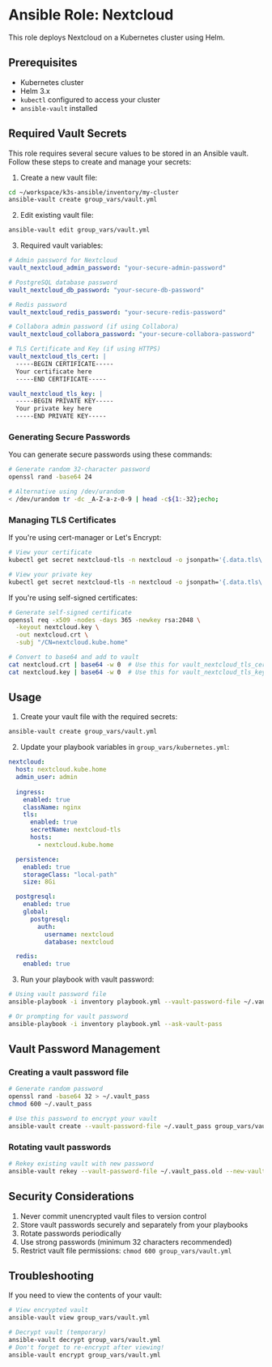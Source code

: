 # Ansible Role: Nextcloud

This role deploys Nextcloud on a Kubernetes cluster using Helm.

## Prerequisites

- Kubernetes cluster
- Helm 3.x
- `kubectl` configured to access your cluster
- `ansible-vault` installed

## Required Vault Secrets

This role requires several secure values to be stored in an Ansible vault. Follow these steps to create and manage your secrets:

1. Create a new vault file:
```bash
cd ~/workspace/k3s-ansible/inventory/my-cluster
ansible-vault create group_vars/vault.yml
```

2. Edit existing vault file:
```bash
ansible-vault edit group_vars/vault.yml
```

3. Required vault variables:
```yaml
# Admin password for Nextcloud
vault_nextcloud_admin_password: "your-secure-admin-password"

# PostgreSQL database password
vault_nextcloud_db_password: "your-secure-db-password"

# Redis password
vault_nextcloud_redis_password: "your-secure-redis-password"

# Collabora admin password (if using Collabora)
vault_nextcloud_collabora_password: "your-secure-collabora-password"

# TLS Certificate and Key (if using HTTPS)
vault_nextcloud_tls_cert: |
  -----BEGIN CERTIFICATE-----
  Your certificate here
  -----END CERTIFICATE-----

vault_nextcloud_tls_key: |
  -----BEGIN PRIVATE KEY-----
  Your private key here
  -----END PRIVATE KEY-----
```

### Generating Secure Passwords

You can generate secure passwords using these commands:

```bash
# Generate random 32-character password
openssl rand -base64 24

# Alternative using /dev/urandom
< /dev/urandom tr -dc _A-Z-a-z-0-9 | head -c${1:-32};echo;
```

### Managing TLS Certificates

If you're using cert-manager or Let's Encrypt:
```bash
# View your certificate
kubectl get secret nextcloud-tls -n nextcloud -o jsonpath='{.data.tls\.crt}' | base64 -d

# View your private key
kubectl get secret nextcloud-tls -n nextcloud -o jsonpath='{.data.tls\.key}' | base64 -d
```

If you're using self-signed certificates:
```bash
# Generate self-signed certificate
openssl req -x509 -nodes -days 365 -newkey rsa:2048 \
  -keyout nextcloud.key \
  -out nextcloud.crt \
  -subj "/CN=nextcloud.kube.home"

# Convert to base64 and add to vault
cat nextcloud.crt | base64 -w 0  # Use this for vault_nextcloud_tls_cert
cat nextcloud.key | base64 -w 0  # Use this for vault_nextcloud_tls_key
```

## Usage

1. Create your vault file with the required secrets:
```bash
ansible-vault create group_vars/vault.yml
```

2. Update your playbook variables in `group_vars/kubernetes.yml`:
```yaml
nextcloud:
  host: nextcloud.kube.home
  admin_user: admin
  
  ingress:
    enabled: true
    className: nginx
    tls:
      enabled: true
      secretName: nextcloud-tls
      hosts:
        - nextcloud.kube.home

  persistence:
    enabled: true
    storageClass: "local-path"
    size: 8Gi

  postgresql:
    enabled: true
    global:
      postgresql:
        auth:
          username: nextcloud
          database: nextcloud

  redis:
    enabled: true
```

3. Run your playbook with vault password:
```bash
# Using vault password file
ansible-playbook -i inventory playbook.yml --vault-password-file ~/.vault_pass

# Or prompting for vault password
ansible-playbook -i inventory playbook.yml --ask-vault-pass
```

## Vault Password Management

### Creating a vault password file
```bash
# Generate random password
openssl rand -base64 32 > ~/.vault_pass
chmod 600 ~/.vault_pass

# Use this password to encrypt your vault
ansible-vault create --vault-password-file ~/.vault_pass group_vars/vault.yml
```

### Rotating vault passwords
```bash
# Rekey existing vault with new password
ansible-vault rekey --vault-password-file ~/.vault_pass.old --new-vault-password-file ~/.vault_pass.new group_vars/vault.yml
```

## Security Considerations

1. Never commit unencrypted vault files to version control
2. Store vault passwords securely and separately from your playbooks
3. Rotate passwords periodically
4. Use strong passwords (minimum 32 characters recommended)
5. Restrict vault file permissions: `chmod 600 group_vars/vault.yml`

## Troubleshooting

If you need to view the contents of your vault:
```bash
# View encrypted vault
ansible-vault view group_vars/vault.yml

# Decrypt vault (temporary)
ansible-vault decrypt group_vars/vault.yml
# Don't forget to re-encrypt after viewing!
ansible-vault encrypt group_vars/vault.yml
```
